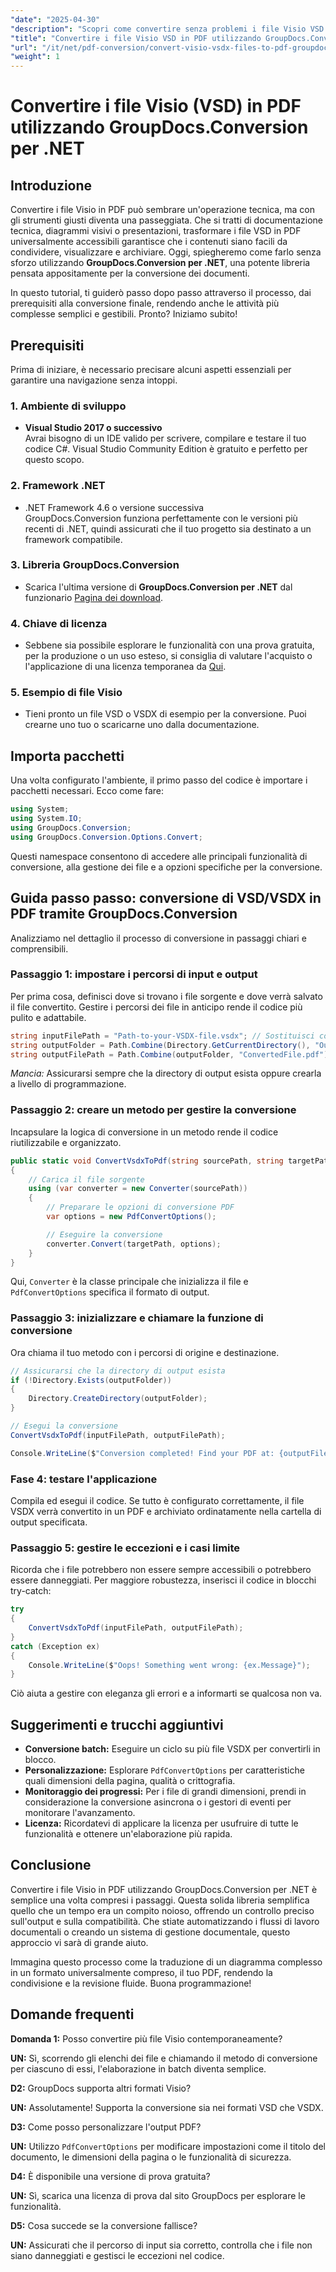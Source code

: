 ```yaml
---
"date": "2025-04-30"
"description": "Scopri come convertire senza problemi i file Visio VSD in PDF utilizzando GroupDocs.Conversion per .NET. Questa guida illustra installazione, configurazione e casi d'uso pratici."
"title": "Convertire i file Visio VSD in PDF utilizzando GroupDocs.Conversion per .NET&#58; una guida completa"
"url": "/it/net/pdf-conversion/convert-visio-vsdx-files-to-pdf-groupdocs-net/"
"weight": 1
---
```


# Convertire i file Visio (VSD) in PDF utilizzando GroupDocs.Conversion per .NET

## Introduzione

Convertire i file Visio in PDF può sembrare un'operazione tecnica, ma con gli strumenti giusti diventa una passeggiata. Che si tratti di documentazione tecnica, diagrammi visivi o presentazioni, trasformare i file VSD in PDF universalmente accessibili garantisce che i contenuti siano facili da condividere, visualizzare e archiviare. Oggi, spiegheremo come farlo senza sforzo utilizzando **GroupDocs.Conversion per .NET**, una potente libreria pensata appositamente per la conversione dei documenti.

In questo tutorial, ti guiderò passo dopo passo attraverso il processo, dai prerequisiti alla conversione finale, rendendo anche le attività più complesse semplici e gestibili. Pronto? Iniziamo subito!

## Prerequisiti

Prima di iniziare, è necessario precisare alcuni aspetti essenziali per garantire una navigazione senza intoppi.

### 1. Ambiente di sviluppo

- **Visual Studio 2017 o successivo**  
Avrai bisogno di un IDE valido per scrivere, compilare e testare il tuo codice C#. Visual Studio Community Edition è gratuito e perfetto per questo scopo.

### 2. Framework .NET

- .NET Framework 4.6 o versione successiva  
GroupDocs.Conversion funziona perfettamente con le versioni più recenti di .NET, quindi assicurati che il tuo progetto sia destinato a un framework compatibile.

### 3. Libreria GroupDocs.Conversion

- Scarica l'ultima versione di **GroupDocs.Conversion per .NET** dal funzionario [Pagina dei download](https://releases.groupdocs.com/conversion/net/).

### 4. Chiave di licenza

- Sebbene sia possibile esplorare le funzionalità con una prova gratuita, per la produzione o un uso esteso, si consiglia di valutare l'acquisto o l'applicazione di una licenza temporanea da [Qui](https://purchase.groupdocs.com/temporary-license/).

### 5. Esempio di file Visio

- Tieni pronto un file VSD o VSDX di esempio per la conversione. Puoi crearne uno tuo o scaricarne uno dalla documentazione.

## Importa pacchetti

Una volta configurato l'ambiente, il primo passo del codice è importare i pacchetti necessari. Ecco come fare:

```csharp
using System;
using System.IO;
using GroupDocs.Conversion;
using GroupDocs.Conversion.Options.Convert;
```

Questi namespace consentono di accedere alle principali funzionalità di conversione, alla gestione dei file e a opzioni specifiche per la conversione.

## Guida passo passo: conversione di VSD/VSDX in PDF tramite GroupDocs.Conversion

Analizziamo nel dettaglio il processo di conversione in passaggi chiari e comprensibili.

### Passaggio 1: impostare i percorsi di input e output

Per prima cosa, definisci dove si trovano i file sorgente e dove verrà salvato il file convertito. Gestire i percorsi dei file in anticipo rende il codice più pulito e adattabile.

```csharp
string inputFilePath = "Path-to-your-VSDX-file.vsdx"; // Sostituisci con il percorso effettivo del tuo file
string outputFolder = Path.Combine(Directory.GetCurrentDirectory(), "Output");
string outputFilePath = Path.Combine(outputFolder, "ConvertedFile.pdf");
```

*Mancia:* Assicurarsi sempre che la directory di output esista oppure crearla a livello di programmazione.

### Passaggio 2: creare un metodo per gestire la conversione

Incapsulare la logica di conversione in un metodo rende il codice riutilizzabile e organizzato.

```csharp
public static void ConvertVsdxToPdf(string sourcePath, string targetPath)
{
    // Carica il file sorgente
    using (var converter = new Converter(sourcePath))
    {
        // Preparare le opzioni di conversione PDF
        var options = new PdfConvertOptions();

        // Eseguire la conversione
        converter.Convert(targetPath, options);
    }
}
```

Qui, `Converter` è la classe principale che inizializza il file e `PdfConvertOptions` specifica il formato di output.

### Passaggio 3: inizializzare e chiamare la funzione di conversione

Ora chiama il tuo metodo con i percorsi di origine e destinazione.

```csharp
// Assicurarsi che la directory di output esista
if (!Directory.Exists(outputFolder))
{
    Directory.CreateDirectory(outputFolder);
}

// Esegui la conversione
ConvertVsdxToPdf(inputFilePath, outputFilePath);

Console.WriteLine($"Conversion completed! Find your PDF at: {outputFilePath}");
```

### Fase 4: testare l'applicazione

Compila ed esegui il codice. Se tutto è configurato correttamente, il file VSDX verrà convertito in un PDF e archiviato ordinatamente nella cartella di output specificata.

### Passaggio 5: gestire le eccezioni e i casi limite

Ricorda che i file potrebbero non essere sempre accessibili o potrebbero essere danneggiati. Per maggiore robustezza, inserisci il codice in blocchi try-catch:

```csharp
try
{
    ConvertVsdxToPdf(inputFilePath, outputFilePath);
}
catch (Exception ex)
{
    Console.WriteLine($"Oops! Something went wrong: {ex.Message}");
}
```

Ciò aiuta a gestire con eleganza gli errori e a informarti se qualcosa non va.

## Suggerimenti e trucchi aggiuntivi

- **Conversione batch:** Eseguire un ciclo su più file VSDX per convertirli in blocco.
- **Personalizzazione:** Esplorare `PdfConvertOptions` per caratteristiche quali dimensioni della pagina, qualità o crittografia.
- **Monitoraggio dei progressi:** Per i file di grandi dimensioni, prendi in considerazione la conversione asincrona o i gestori di eventi per monitorare l'avanzamento.
- **Licenza:** Ricordatevi di applicare la licenza per usufruire di tutte le funzionalità e ottenere un'elaborazione più rapida.

## Conclusione

Convertire i file Visio in PDF utilizzando GroupDocs.Conversion per .NET è semplice una volta compresi i passaggi. Questa solida libreria semplifica quello che un tempo era un compito noioso, offrendo un controllo preciso sull'output e sulla compatibilità. Che stiate automatizzando i flussi di lavoro documentali o creando un sistema di gestione documentale, questo approccio vi sarà di grande aiuto.

Immagina questo processo come la traduzione di un diagramma complesso in un formato universalmente compreso, il tuo PDF, rendendo la condivisione e la revisione fluide. Buona programmazione!

## Domande frequenti

**Domanda 1:** Posso convertire più file Visio contemporaneamente?  

**UN:** Sì, scorrendo gli elenchi dei file e chiamando il metodo di conversione per ciascuno di essi, l'elaborazione in batch diventa semplice.

**D2:** GroupDocs supporta altri formati Visio?  

**UN:** Assolutamente! Supporta la conversione sia nei formati VSD che VSDX.

**D3:** Come posso personalizzare l'output PDF?  

**UN:** Utilizzo `PdfConvertOptions` per modificare impostazioni come il titolo del documento, le dimensioni della pagina o le funzionalità di sicurezza.

**D4:** È disponibile una versione di prova gratuita?  

**UN:** Sì, scarica una licenza di prova dal sito GroupDocs per esplorare le funzionalità.

**D5:** Cosa succede se la conversione fallisce?  

**UN:** Assicurati che il percorso di input sia corretto, controlla che i file non siano danneggiati e gestisci le eccezioni nel codice.